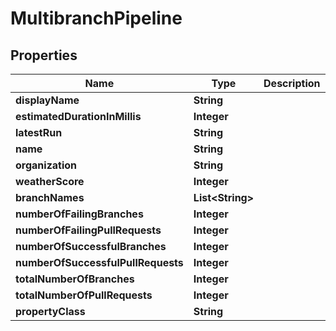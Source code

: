
# MultibranchPipeline

## Properties
Name | Type | Description | Notes
------------ | ------------- | ------------- | -------------
**displayName** | **String** |  |  [optional]
**estimatedDurationInMillis** | **Integer** |  |  [optional]
**latestRun** | **String** |  |  [optional]
**name** | **String** |  |  [optional]
**organization** | **String** |  |  [optional]
**weatherScore** | **Integer** |  |  [optional]
**branchNames** | **List&lt;String&gt;** |  |  [optional]
**numberOfFailingBranches** | **Integer** |  |  [optional]
**numberOfFailingPullRequests** | **Integer** |  |  [optional]
**numberOfSuccessfulBranches** | **Integer** |  |  [optional]
**numberOfSuccessfulPullRequests** | **Integer** |  |  [optional]
**totalNumberOfBranches** | **Integer** |  |  [optional]
**totalNumberOfPullRequests** | **Integer** |  |  [optional]
**propertyClass** | **String** |  |  [optional]



